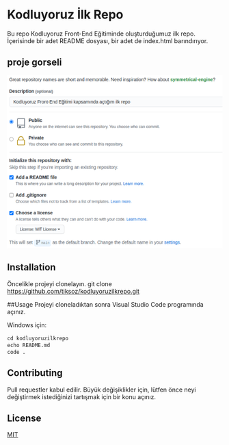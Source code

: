 # Kodluyoruz İlk Repo
Bu repo Kodluyoruz Front-End Eğitiminde oluşturduğumuz ilk repo. İçerisinde bir adet README dosyası, bir adet de index.html barındırıyor.
## proje gorseli
![proje resim](readme.png)

## Installation
Öncelikle projeyi clonelayın. 
git clone https://github.com/tiksoz/kodluyoruzilkrepo.git

##Usage
Projeyi cloneladıktan sonra Visual Studio Code programında açınız.

Windows için:
```windows
cd kodluyoruzilkrepo
echo README.md
code . 
```

## Contributing
Pull requestler kabul edilir. Büyük değişiklikler için, lütfen önce neyi değiştirmek istediğinizi tartışmak için bir konu açınız.
## License
[MIT](https://choosealicense.com/licenses/mit/)